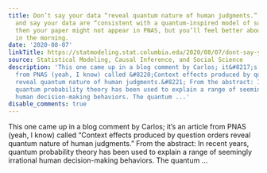 ```yaml
---
title: Don’t say your data “reveal quantum nature of human judgments.”  Be precise
  and say your data are “consistent with a quantum-inspired model of survey responses.”  Yes,
  then your paper might not appear in PNAS, but you’ll feel better about yourself
  in the morning.
date: '2020-08-07'
linkTitle: https://statmodeling.stat.columbia.edu/2020/08/07/dont-say-your-data-reveal-quantum-nature-of-human-judgments-be-precise-and-say-your-data-are-consistent-with-a-quantum-inspired-model-of-survey-responses-yes-then-your-paper-might-not-a/
source: Statistical Modeling, Causal Inference, and Social Science
description: 'This one came up in a blog comment by Carlos; it&#8217;s an article
  from PNAS (yeah, I know) called &#8220;Context effects produced by question orders
  reveal quantum nature of human judgments.&#8221; From the abstract: In recent years,
  quantum probability theory has been used to explain a range of seemingly irrational
  human decision-making behaviors. The quantum ...'
disable_comments: true
---
```

This one came up in a blog comment by Carlos; it&#8217;s an article from PNAS (yeah, I know) called &#8220;Context effects produced by question orders reveal quantum nature of human judgments.&#8221; From the abstract: In recent years, quantum probability theory has been used to explain a range of seemingly irrational human decision-making behaviors. The quantum ...